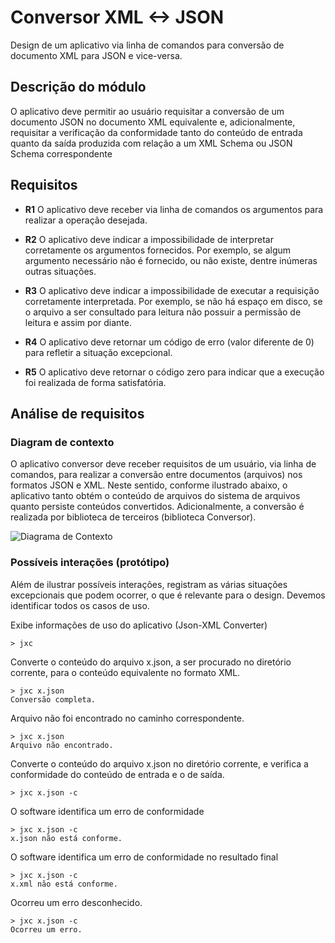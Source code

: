 # Conversor XML <-> JSON 
Design de um aplicativo via linha de comandos para conversão de documento XML para JSON e
vice-versa.

## Descrição do módulo
O aplicativo deve permitir ao usuário requisitar a conversão de um documento
JSON no documento XML equivalente e, adicionalmente, requisitar a verificação
da conformidade tanto do conteúdo de entrada quanto da saída produzida com
relação a um XML Schema ou JSON Schema correspondente

## Requisitos

- **R1** O aplicativo deve receber via linha de comandos os argumentos para
realizar a operação desejada.

- **R2** O aplicativo deve indicar a impossibilidade de interpretar corretamente
os argumentos fornecidos. Por exemplo, se algum argumento necessário não
é fornecido, ou não existe, dentre inúmeras outras situações.

- **R3** O aplicativo deve indicar a impossibilidade de executar a requisição
corretamente interpretada. Por exemplo, se não há espaço em disco, se o
arquivo a ser consultado para leitura não possuir a permissão de leitura e
assim por diante.

- **R4** O aplicativo deve retornar um código de erro (valor diferente de 0) para
refletir a situação excepcional.

- **R5** O aplicativo deve retornar o código zero para indicar que a execução foi
realizada de forma satisfatória. 

## Análise de requisitos

### Diagram de contexto

O aplicativo conversor deve receber requisitos de um usuário, via linha de
comandos, para realizar a conversão entre documentos (arquivos) nos formatos
JSON e XML. Neste sentido, conforme ilustrado abaixo, o aplicativo tanto obtém
o conteúdo de arquivos do sistema de arquivos quanto persiste conteúdos
convertidos. Adicionalmente, a conversão é realizada por biblioteca de
terceiros (biblioteca Conversor).
   
![Diagrama de Contexto](https://user-images.githubusercontent.com/1735792/65259901-d94e6f80-dadb-11e9-8e34-bc5c760f53e8.png)


### Possíveis interações (protótipo)

Além de ilustrar possíveis interações, registram as várias situações excepcionais que podem ocorrer, o que é relevante para o design.
Devemos identificar todos os casos de uso. 

Exibe informações de uso do aplicativo (Json-XML Converter)
```shell script
> jxc 
```

Converte o conteúdo do arquivo x.json, a ser procurado no diretório corrente, para o
conteúdo equivalente no formato XML. 
```shell script
> jxc x.json 
Conversão completa.
```

Arquivo não foi encontrado no caminho correspondente.
```shell script
> jxc x.json 
Arquivo não encontrado.
```

Converte o conteúdo do arquivo x.json no diretório corrente, e verifica a conformidade do conteúdo de entrada e o de saída.
```shell script
> jxc x.json -c
```

O software identifica um erro de conformidade
```shell script
> jxc x.json -c
x.json não está conforme.
```

O software identifica um erro de conformidade no resultado final
```shell script
> jxc x.json -c
x.xml não está conforme.
```

Ocorreu um erro desconhecido.
```shell script
> jxc x.json -c
Ocorreu um erro.
```